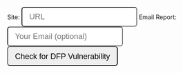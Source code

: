 <!-- Global site tag (gtag.js) - Google Analytics -->
<!-- Google Analytics -->
<script>
window.ga=window.ga||function(){(ga.q=ga.q||[]).push(arguments)};ga.l=+new Date;
ga('create', 'UA-1241000-12', 'auto');
ga('send', 'pageview');
</script>
<script async src='https://www.google-analytics.com/analytics.js'></script>
<!-- End Google Analytics -->


<style>
    
    .input-lg {
    height: 46px;
    padding: 10px 16px;
    font-size: 18px;
    line-height: 1.3333333;
    border-radius: 6px;
}
</style>

<form method="get" action="https://3xaar5y426.execute-api.us-east-1.amazonaws.com/prod/dfp-vuln-checker" id="checkurl">
    <label for="url">Site: <input name="url" id="url" class="input-lg" placeholder="URL"></label>
    <label for="email">Email Report: <input name="email" id="email" class="input-lg" placeholder="Your Email (optional)"></label> &nbsp;<input type="submit" value="Check for DFP Vulnerability" class="input-lg"> <br>
</form>

<script>
 
  
  var lambdaurl = 'https://3xaar5y426.execute-api.us-east-1.amazonaws.com/prod/dfp-vuln-checker';
  

  
  var form = document.getElementById('checkurl');

  // Adds a listener for the "submit" event.
  form.addEventListener('submit', function(event) {


    //event.preventDefault();
    var url = '', email = '';
    try{
      url = (form.url.value || event.srcElement.url.value);
      email = (form.email.value || event.srcElement.email.value);
    }catch(e){}
    
    ga('send', {
            hitType: 'event',
            eventCategory: 'Check URL',
            eventAction: 'submit',
            eventLabel: url + ' ' + email,
            transport: 'beacon' 
    });
    
    lambdaurl += '?url=' + url;
    //tracker.send("event", "CheckURL", "submit", url + ' ' + email);
    
    //setTimeout(function(){window.location = lambdaurl}, 200);
    
  });


</script>


